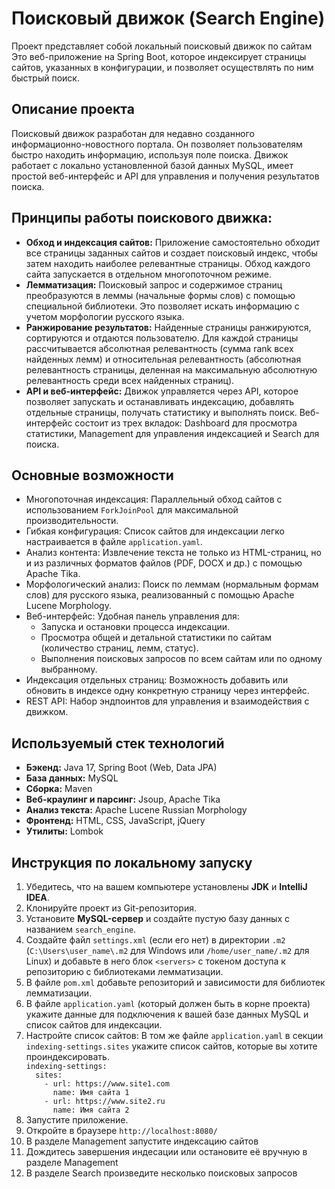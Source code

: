 <h1>Поисковый движок (Search Engine)</h1>
<p>Проект представляет собой локальный поисковый движок по сайтам Это веб-приложение на Spring Boot, которое индексирует страницы сайтов, указанных в конфигурации, и позволяет осуществлять по ним быстрый поиск.</p>
<h2>Описание проекта</h2>
<p>Поисковый движок разработан для недавно созданного информационно-новостного портала. Он позволяет пользователям быстро находить информацию, используя поле поиска. Движок работает с локально установленной базой данных MySQL, имеет простой веб-интерфейс и API для управления и получения результатов поиска.</p>
<h2>Принципы работы поискового движка:</h2>
<ul>
  <li><b>Обход и индексация сайтов:</b> Приложение самостоятельно обходит все страницы заданных сайтов и создает поисковый индекс, чтобы затем находить наиболее релевантные страницы. Обход каждого сайта запускается в отдельном многопоточном режиме.</li>
  <li><b>Лемматизация:</b> Поисковый запрос и содержимое страниц преобразуются в леммы (начальные формы слов) с помощью специальной библиотеки. Это позволяет искать информацию с учетом морфологии русского языка.</li>
  <li><b>Ранжирование результатов:</b> Найденные страницы ранжируются, сортируются и отдаются пользователю. Для каждой страницы рассчитывается абсолютная релевантность (сумма rank всех найденных лемм) и относительная релевантность (абсолютная релевантность страницы, деленная на максимальную абсолютную релевантность среди всех найденных страниц).</li>
  <li><b>API и веб-интерфейс:</b> Движок управляется через API, которое позволяет запускать и останавливать индексацию, добавлять отдельные страницы, получать статистику и выполнять поиск. Веб-интерфейс состоит из трех вкладок: Dashboard для просмотра статистики, Management для управления индексацией и Search для поиска.</li>
</ul>
<h2>Основные возможности</h2>
<ul>
  <li>Многопоточная индексация: Параллельный обход сайтов с использованием <code>ForkJoinPool</code> для максимальной производительности.</li>
  <li>Гибкая конфигурация: Список сайтов для индексации легко настраивается в файле <code>application.yaml</code>.</li>
  <li>Анализ контента: Извлечение текста не только из HTML-страниц, но и из различных форматов файлов (PDF, DOCX и др.) с помощью Apache Tika.</li>
  <li>Морфологический анализ: Поиск по леммам (нормальным формам слов) для русского языка, реализованный с помощью Apache Lucene Morphology.</li>
  <li>Веб-интерфейс: Удобная панель управления для:
    <ul>
      <li>Запуска и остановки процесса индексации.</li>
      <li>Просмотра общей и детальной статистики по сайтам (количество страниц, лемм, статус).</li>
      <li>Выполнения поисковых запросов по всем сайтам или по одному выбранному.</li>
    </ul></li>
  <li>Индексация отдельных страниц: Возможность добавить или обновить в индексе одну конкретную страницу через интерфейс.</li>
  <li>REST API: Набор эндпоинтов для управления и взаимодействия с движком.</li>
</ul>
<h2>Используемый стек технологий</h2>
<ul>
  <li><b>Бэкенд:</b> Java 17, Spring Boot (Web, Data JPA)</li>
  <li><b>База данных:</b> MySQL</li>
  <li><b>Сборка:</b> Maven</li>
  <li><b>Веб-краулинг и парсинг:</b> Jsoup, Apache Tika</li>
  <li><b>Анализ текста:</b> Apache Lucene Russian Morphology</li>
  <li><b>Фронтенд:</b> HTML, CSS, JavaScript, jQuery</li>
  <li><b>Утилиты:</b> Lombok</li>
</ul>
<h2>Инструкция по локальному запуску</h2>
<ol>
  <li>Убедитесь, что на вашем компьютере установлены <b>JDK</b> и <b>IntelliJ IDEA</b>.</li>
  <li>Клонируйте проект из Git-репозитория.</li>
  <li>Установите <b>MySQL-сервер</b> и создайте пустую базу данных с названием <code>search_engine</code>.</li>
  <li>Создайте файл <code>settings.xml</code> (если его нет) в директории <code>.m2</code> (<code>C:\Users\user_name\.m2</code> для Windows или <code>/home/user_name/.m2</code> для Linux) и добавьте в него блок <code>&lt;servers&gt;</code> с токеном доступа к репозиторию с библиотеками лемматизации.</li>
  <li>В файле <code>pom.xml</code> добавьте репозиторий и зависимости для библиотек лемматизации.</li>
  <li>В файле <code>application.yaml</code> (который должен быть в корне проекта) укажите данные для подключения к вашей базе данных MySQL и список сайтов для индексации.</li>
  <li>Настройте список сайтов: В том же файле <code>application.yaml</code> в секции <code>indexing-settings.sites</code> укажите список сайтов, которые вы хотите проиндексировать.</li>
  <code>indexing-settings:
  sites:
    - url: https://www.site1.com
      name: Имя сайта 1
    - url: https://www.site2.ru
      name: Имя сайта 2</code>
  <li>Запустите приложение.</li>
  <li>Откройте в браузере <code>http://localhost:8080/</code></li>
  <li>В разделе Management запустите индексацию сайтов</li>
  <li>Дождитесь завершения индесации или остановите её вручную в разделе Management</li>
  <li>В разделе Search произведите несколько поисковых запросов</li>
</ol>
